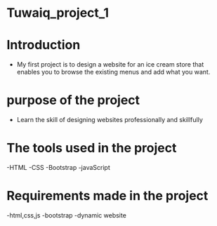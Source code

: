 # Tuwaiq_project_1
# Introduction
- My first project is to design a website for an ice cream store that enables you to browse the existing menus and add what you want.
# purpose of the project
- Learn the skill of designing websites professionally and skillfully
# The tools used in the project
-HTML
-CSS
-Bootstrap
-javaScript
#  Requirements made in the project 
-html,css,js
-bootstrap
-dynamic website